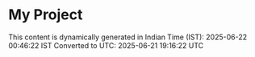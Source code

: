 # My Project

This content is dynamically generated in Indian Time (IST): 2025-06-22 00:46:22 IST
Converted to UTC: 2025-06-21 19:16:22 UTC

